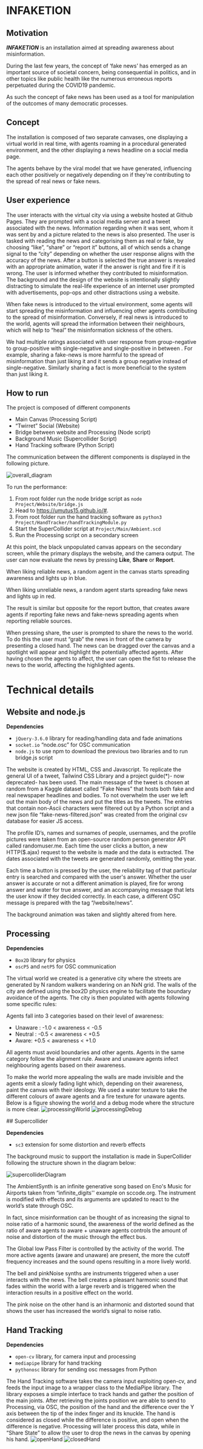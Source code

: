 # INFAKETION

## Motivation
***INFAKETION*** is an installation aimed at spreading awareness about misinformation.

During the last few years, the concept of ‘fake news’ has emerged as an important source of societal concern, being consequential in politics, and in other topics like public health like the numerous erroneous reports perpetuated during the COVID19 pandemic.

As such the concept of fake news has been used as a tool for manipulation of the outcomes of many democratic processes.

## Concept
The installation is composed of two separate canvases, one displaying a virtual world in real time, with agents roaming in a procedural generated environment, and the other displaying a news headline on a social media page.

The agents behave by the viral model that we have generated, influencing each other positively or negatively depending on if they're contributing to the spread of real news or fake news.


## User experience
The user interacts with the virtual city via using a website hosted at Github Pages. They are prompted with a social media server and a tweet associated with the news. Information regarding when it was sent, whom it was sent by and a picture related to the news is also presented. The user is tasked with reading the news and categorising them as real or fake, by choosing “like”, “share” or “report it” buttons, all of which sends a change signal to the “city” depending on whether the user response aligns with the accuracy of the news. After a button is selected the true answer is revealed  with an appropriate animation, water if the answer is right and fire if it is wrong. The user is informed whether they contributed to misinformation. The background and the design of the website is intentionally slightly distracting to simulate the real-life experience of an internet user prompted with advertisements, pop-ops and other distractions using a website.

When fake news is introduced to the virtual environment, some agents will start spreading the misinformation and influencing other agents contributing to the spread of misinformation.
Conversely, if real news is introduced to the world, agents will spread the information between their neighbours, which will help to “heal” the misinformation sickness of the others.

We had multiple ratings associated with user response from group-negative to group-positive with single-negative and single-positive in between . For example, sharing a fake-news is more harmful to the spread of misinformation than just liking it and it sends a group negative instead of single-negative. Similarly sharing a fact is more beneficial to the system than just liking it.

## How to run
The project is composed of different components

- Main Canvas (Processing Script)
- “Twirret” Social (Website)
- Bridge between website and Processing (Node script)
- Background Music (Supercollider Script)
- Hand Tracking software (Python Script)


The communication between the different components is displayed in the following picture.

![overall_diagram](https://user-images.githubusercontent.com/33195819/192827365-48565b16-8070-4177-a2ca-53e1b7167553.png)

To run the performance:
1. From root folder run the node bridge script as ```node Project/Website/bridge.js```
2. Head to https://umutus15.github.io/#.
3. From root folder run the hand tracking software as ```python3 Project/HandTracker/handTrackingModule.py```
4. Start the SuperCollider script at ```Project/Main/Ambient.scd```
5. Run the Processing script on a secondary screen

At this point, the black unpopulated canvas appears on the secondary screen, while the primary displays the website, and the camera output.
The user can now evaluate the news by pressing **Like**, **Share** or **Report**.

When liking reliable news, a random agent in the canvas starts spreading awareness and lights up in blue.

When liking unreliable news, a random agent starts spreading fake news and lights up in red.

The result is similar but opposite for the report button, that creates aware agents if reporting fake news and fake-news spreading agents when reporting reliable sources.

When pressing share, the user is prompted to share the news to the world. To do this the user must “grab” the news in front of the camera by presenting a closed hand. The news can be dragged over the canvas and a spotlight will appear and highlight the potentially affected agents. After having chosen the agents to affect, the user can open the fist to release the news to the world, affecting the highlighted agents.

# Technical details

## Website and node.js 

**Dependencies**
- ```jQuery-3.6.0``` library for reading/handling data and fade animations
- ```socket.io``` “node.osc” for OSC communication
- ```node.js``` to use npm to download the previous two libraries and to run bridge.js script

The website is created by HTML, CSS and Javascript. To replicate the general UI of a tweet, Tailwind CSS Library and a project guide(*)- now deprecated- has been used. The main message of the tweet is chosen at random from a Kaggle dataset called “Fake News” that hosts both fake and real newspaper headlines and bodies. To not overwhelm the user we left out the main body of the news and put the titles as the tweets. The entries that contain non-Ascii characters were filtered out by a Python script and a new json file “fake-news-filtered.json” was created from the original csv database for easier JS access.

The profile ID’s, names and surnames of people, usernames, and the profile pictures were taken from an open-source random person generator API called randomuser.me. Each time the user clicks a button, a new HTTP($.ajax) request to the website is made and the data is extracted. The dates associated with the tweets are generated randomly, omitting the year.

Each time a button is pressed by the user, the reliability tag of that particular entry is searched and compared with the user's answer. Whether the user answer is accurate or not a different animation is played, fire for wrong answer and water for true answer, and an accompanying message that lets the user know if they decided correctly. In each case, a different OSC message is prepared with the tag “/website/news”.

The background animation was taken and slightly altered from here.

## Processing

**Dependencies**
- ```Box2D``` library for physics
- ```oscP5``` and ```netP5``` for OSC communication

The virtual world we created is a generative city where the streets are generated by N random walkers wandering on an NxN grid. The walls of the city are defined using the box2D physics engine to facilitate the boundary avoidance of the agents. The city is then populated with agents following some specific rules:

Agents fall into 3 categories based on their level of awareness:
- Unaware :    -1.0 < awareness < -0.5
- Neutral :    -0.5 < awareness < +0.5
- Aware:       +0.5 < awareness < +1.0
 
All agents must avoid boundaries and other agents.
Agents in the same category follow the alignment rule.
Aware and unaware agents infect neighbouring agents based on their awareness.

To make the world more appealing the walls are made invisible and the agents emit a slowly fading light which, depending on their awareness, paint the canvas with their ideology. We used a water texture to take the different colours of aware agents and a fire texture for unaware agents. Below is a figure showing the world and a debug mode where the structure is more clear.
![processingWorld](https://user-images.githubusercontent.com/33195819/192827564-6b8f810d-565e-4b56-9335-022c4485b746.png)
![processingDebug](https://user-images.githubusercontent.com/33195819/192828809-10b0bc9d-47b0-4c45-b87a-49ef5c65fbd2.png)


## Supercollider

**Dependencies**
- ```sc3``` extension for some distortion and reverb effects

The background music to support the installation is made in SuperCollider following the structure shown in the diagram below:

![supercolliderDiagram](https://user-images.githubusercontent.com/33195819/192829382-00fce77e-d822-4522-8f33-e67c1410170a.png)


The AmbientSynth is an infinite generative song based on Eno's Music for Airports taken from “infinite_digits'' example on sccode.org. The instrument is modified with effects and its arguments are updated to react to the world’s state through OSC.

In fact, since misinformation can be thought of as increasing the signal to noise ratio of a harmonic sound, the awareness of the world defined as the ratio of aware agents to aware + unaware agents controls the amount of noise and distortion of the music through the effect bus.

The Global low Pass Filter is controlled by the activity of the world. The more active agents (aware and unaware) are present, the more the cutoff frequency increases and the sound opens resulting in a more lively world.

The bell and pinkNoise synths are instruments triggered when a user interacts with the news. The bell creates a pleasant harmonic sound that fades within the world with a large reverb and is triggered when the interaction results in a positive effect on the world.

The pink noise on the other hand is an inharmonic and distorted sound that shows the user has increased the world’s signal to noise ratio.
## Hand Tracking
**Dependencies**
- ```open-cv``` library, for camera input and processing
- ```mediapipe``` library for hand tracking
- ```pythonosc``` library for sending osc messages from Python

The Hand Tracking software takes the camera input exploiting open-cv,  and feeds the input image to a wrapper class to the MediaPipe library. The library exposes a simple interface to track hands and gather the position of the main joints. After retrieving the joints position we are able to send to Processing, via OSC, the position of the hand and the difference over the Y axis between the tip of the index finger and its knuckle. The hand is considered as closed while the difference is positive, and open when the difference is negative. Processing will later process this data, while in “Share State” to allow the user to drop the news in the canvas by opening his hand.
![openHand](https://user-images.githubusercontent.com/33195819/192829653-9eaad963-f976-4ae4-a5f8-01e06fb061e9.png)
![closedHand](https://user-images.githubusercontent.com/33195819/192829677-67b5cb7f-0784-40f5-9ed6-39949cb2faaa.png)

